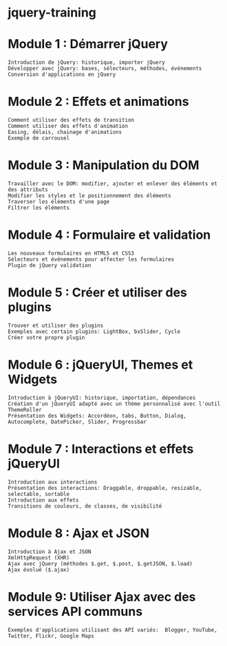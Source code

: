 # jquery-training

# Module 1 : Démarrer jQuery

    Introduction de jQuery: historique, importer jQuery
    Développer avec jQuery: bases, sélecteurs, méthodes, événements
    Conversion d'applications en jQuery

# Module 2 : Effets et animations

    Comment utiliser des effets de transition
    Comment utiliser des effets d'animation
    Easing, délais, chainage d'animations
    Exemple de carrousel

# Module 3 : Manipulation du DOM

    Travailler avec le DOM: modifier, ajouter et enlever des éléments et des attributs
    Modifier les styles et le positionnement des éléments
    Traverser les éléments d'une page
    Filtrer les éléments

# Module 4 : Formulaire et validation

    Les nouveaux formulaires en HTML5 et CSS3
    Sélecteurs et événements pour affecter les formulaires
    Plugin de jQuery validation

# Module 5 : Créer et utiliser des plugins

    Trouver et utiliser des plugins
    Exemples avec certain plugins: LightBox, bxSlider, Cycle
    Créer votre propre plugin

# Module 6 : jQueryUI, Themes et Widgets

    Introduction à jQueryUI: historique, importation, dépendances
    Création d'un jQueryUI adapté avec un thème personnalisé avec l'outil ThemeRoller
    Présentation des Widgets: Accordéon, tabs, Button, Dialog, Autocomplete, DatePicker, Slider, Progressbar

# Module 7 : Interactions et effets jQueryUI

    Introduction aux interactions
    Présentation des interactions: Draggable, droppable, resizable, selectable, sortable
    Introduction aux effets
    Transitions de couleurs, de classes, de visibilité

# Module 8 : Ajax et JSON

    Introduction à Ajax et JSON
    XmlHttpRequest (XHR)
    Ajax avec jQuery (méthodes $.get, $.post, $.getJSON, $.load)
    Ajax évolué ($.ajax)

# Module 9: Utiliser Ajax avec des services API communs

    Exemples d'applications utilisant des API variés:  Blogger, YouTube, Twitter, Flickr, Google Maps

